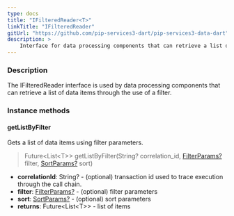```yaml
---
type: docs
title: "IFilteredReader<T>"
linkTitle: "IFilteredReader"
gitUrl: "https://github.com/pip-services3-dart/pip-services3-data-dart"
description: >
    Interface for data processing components that can retrieve a list of data items through the use of a filter.
---
```


### Description

The IFilteredReader interface is used by data processing components that can retrieve a list of data items through the use of a filter.

### Instance methods

#### getListByFilter
Gets a list of data items using filter parameters.

> Future\<List\<T\>\> getListByFilter(String? correlation_id, [FilterParams?](../../../commons/data/filter_params) filter, [SortParams?](../../../commons/data/sort_params) sort)

- **correlationId**: String? - (optional) transaction id used to trace execution through the call chain.
- **filter**: [FilterParams?](../../../commons/data/filter_params) - (optional) filter parameters
- **sort**: [SortParams?](../../../commons/data/sort_params) - (optional) sort parameters
- **returns**: Future\<List\<T\>\> - list of items


